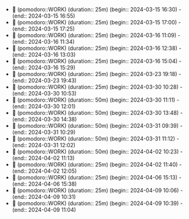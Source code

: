 
- 🍅 (pomodoro::WORK) (duration:: 25m) (begin:: 2024-03-15 16:30) - (end:: 2024-03-15 16:55)
- 🍅 (pomodoro::WORK) (duration:: 25m) (begin:: 2024-03-15 17:00) - (end:: 2024-03-15 17:25)
- 🍅 (pomodoro::WORK) (duration:: 25m) (begin:: 2024-03-16 11:09) - (end:: 2024-03-16 11:34)
- 🍅 (pomodoro::WORK) (duration:: 25m) (begin:: 2024-03-16 12:38) - (end:: 2024-03-16 13:03)
- 🍅 (pomodoro::WORK) (duration:: 25m) (begin:: 2024-03-16 15:04) - (end:: 2024-03-16 15:29)
- 🍅 (pomodoro::WORK) (duration:: 25m) (begin:: 2024-03-23 19:18) - (end:: 2024-03-23 19:43)
- 🍅 (pomodoro::WORK) (duration:: 25m) (begin:: 2024-03-30 10:28) - (end:: 2024-03-30 10:53)
- 🍅 (pomodoro::WORK) (duration:: 50m) (begin:: 2024-03-30 11:11) - (end:: 2024-03-30 12:01)
- 🍅 (pomodoro::WORK) (duration:: 50m) (begin:: 2024-03-30 13:48) - (end:: 2024-03-30 14:38)
- 🍅 (pomodoro::WORK) (duration:: 50m) (begin:: 2024-03-31 09:39) - (end:: 2024-03-31 10:29)
- 🍅 (pomodoro::WORK) (duration:: 50m) (begin:: 2024-03-31 11:12) - (end:: 2024-03-31 12:02)
- 🍅 (pomodoro::WORK) (duration:: 50m) (begin:: 2024-04-02 10:23) - (end:: 2024-04-02 11:13)
- 🍅 (pomodoro::WORK) (duration:: 25m) (begin:: 2024-04-02 11:40) - (end:: 2024-04-02 12:05)
- 🍅 (pomodoro::WORK) (duration:: 25m) (begin:: 2024-04-06 15:13) - (end:: 2024-04-06 15:38)
- 🍅 (pomodoro::WORK) (duration:: 25m) (begin:: 2024-04-09 10:06) - (end:: 2024-04-09 10:31)
- 🍅 (pomodoro::WORK) (duration:: 25m) (begin:: 2024-04-09 10:39) - (end:: 2024-04-09 11:04)